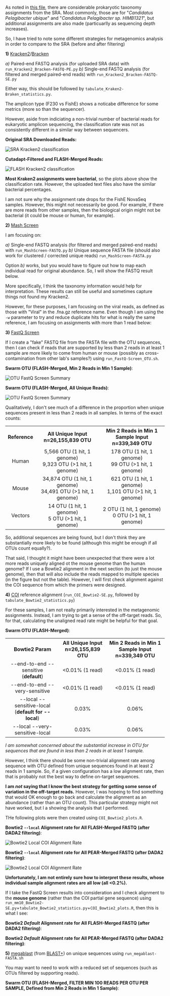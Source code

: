 As noted in [this file](https://github.com/cwarden45/Bastu_Cat_Genome/blob/master/Basepaws_Notes/Read_QC/PRJNA513845-eDNA/extended_summary.xlsx), there are considerable prokaryotic taxonomy assignments from the SRA.  Most commonly, those are for "*Candidatus Pelagibacter ubique*" and "*Candidatus Pelagibacter sp. HIMB1321*", but additional assignments are also made (particuarlly as sequencing depth increases).

So, I have tried to note some different strategies  for metagenomics analysis in order to compare to the SRA (before and after filtering)

**1)** [Kracken2](http://ccb.jhu.edu/software/kraken2/)/[Bracken](https://ccb.jhu.edu/software/bracken/)

*a)* Paired-end FASTQ analysis (for uploaded SRA data) with `run_Kracken2_Bracken-FASTQ-PE.py`
*b)* Single-end FASTQ analysis (for filtered and merged paired-end reads) with `run_Kracken2_Bracken-FASTQ-SE.py`

Either way, this should be followed by `tabulate_Kraken2-Braken_statistics.py`.

The amplicon type (F230 vs FishE) shows a noticabe difference for some metrics (more so than the sequencer).

However, aside from indiciating a non-trivial number of bacterial reads for eukaryotic amplicon sequencing, the classification rate was not as consistently different in a similar way between sequencers.

**Original SRA Downloaded Reads:**

![SRA Kracken2 classification](SRA-downloaded_Kraken2-Bracken_domain_counts.png "SRA Kraken2 classification")

**Cutadapt-Filtered and FLASH-Merged Reads:**

![FLASH Kracken2 classification](FLASH_merged_Kraken2-Bracken_domain_counts.png "FLASH Kraken2 classification")

**Most Kraken2 assignments were bacterial**, so the plots above show the classification rate.  However, the uploaded text files also have the similar bacterial percentages.

I am not sure why the assignment rate drops for the FishE NovaSeq samples.  However, this might not necessarily be good.  For example, if there are more reads from other samples, then the biological origin might not be bacterial (it could be mouse or human, for example).

**2)** [Mash Screen](https://mash.readthedocs.io/en/latest/)

I am focusing on:

*a)* Single-end FASTQ analysis (for filtered and merged paired-end reads) with `run_MashScreen-FASTQ.py`
*b)* Unique sequence FASTA file (should also work for clustered /  corrected unique reads) `run_MashScreen-FASTA.py`

Option *b)* works, but you would have to figure out how to map each individual read for original abundance.  So, I will show the FASTQ result below.

More specifically, I think the taxonomy information would help for interpretation.  These results can still be useful and sometimes capture things not found my Kracken2.

However, for these purposes, I am focusing on the viral reads, as defined as those with "Viral" in the .fna.gz reference name.  Even though I am using the `-w` parameter to try and reduce duplicate hits for what is really the same reference, I am focusing on assignments with more than 1 read below:

**3)** [FastQ Screen](https://www.bioinformatics.babraham.ac.uk/projects/fastq_screen/)

If I create a "fake" FASTQ file from the FASTA file with the OTU sequences, then I can check if reads that are supported by less than 2 reads in at least 1 sample are more likely to come from human or mouse (possibly as cross-contamination from other lab's samples?) using `run_FastQ-Screen_OTU.sh`.

**Swarm OTU (FLASH-Merged, Min 2 Reads in Min 1 Sample)**:

![OTU FastQ Screen Summary](FLASH_combined_unique_seqs-min_2_reads-Swarm_OTU_with_counts_screen.png "OTU FastQ Screen Summary")

**Swarm OTU (FLASH-Merged, All Unique Reads)**:

![OTU FastQ Screen Summary](FLASH_combined_unique_seqs-swarm_format_screen.png "OTU FastQ Screen Summary")

Qualitatively, I don't see much of a difference in the proportion when unique sequences present in less than 2 reads in all samples.  In terms of the exact counts:

<table>
  <tbody>
    <tr>
      <th align="center">Reference</th>
      <th align="center">All Unique Input<br>n=26,155,839 OTU</th>
      <th align="center">Min 2 Reads in Min 1 Sample Input<br>n=339,349 OTU</th>
    </tr>
    <tr>
	    <td align="center">Human</td>
      <td align="center">5,566 OTU (1 hit, 1 genome)<br>9,323 OTU (&gt1 hit, 1 genome)</td>
      <td align="center">178 OTU (1 hit, 1 genome)<br>99 OTU (&gt1 hit, 1 genome)</td>
    </tr>
    <tr>
	    <td align="center">Mouse</td>
      <td align="center">34,874 OTU (1 hit, 1 genome)<br>34,491 OTU (&gt1 hit, 1 genome)</td>
      <td align="center">621 OTU (1 hit, 1 genome)<br>1,101 OTU (&gt1 hit, 1 genome)</td>
    </tr>
    <tr>
	    <td align="center">Vectors</td>
      <td align="center">14 OTU (1 hit, 1 genome)<br>5 OTU (&gt1 hit, 1 genome)</td>
      <td align="center">2 OTU (1 hit, 1 genome)<br>0 OTU (&gt1 hit, 1 genome)</td>
    </tr>
</tbody>
</table>

So, additional sequences are being found, but I don't think they are substantially more likely to be found (although this might be enough if all OTUs count equally?).

That said, I thought it might have been unexpected that there were a lot more reads uniquely aligned ot the mouse genome than the human genome?  If I use a Bowtie2 alignment in the next section (to just the  mouse genome), then that will also include the reads mapped to multiple species (in the figure but not the table).  However, I will first check alignment against the COI sequence from which the primers were designed.

**4)** [COI](https://github.com/cwarden45/Bastu_Cat_Genome/blob/master/Basepaws_Notes/Read_QC/PRJNA513845-eDNA/OTU_clustering/COI_ref.fa) reference alignment (`run_COI_Bowtie2-SE.py`, followed by `tabulate_Bowtie2_statistics.py`)

For these samples, I am not really primarily interested in the metagenomic assignments.  Instead, I am trying to get a sense of the off-target reads.  So, for that, calculating the unaligned read rate might be helpful for that goal.

**Swarm OTU (FLASH-Merged)**:

<table>
  <tbody>
    <tr>
      <th align="center">Bowtie2 Param</th>
      <th align="center">All Unique Input<br>n=26,155,839 OTU</th>
      <th align="center">Min 2 Reads in Min 1 Sample Input<br>n=339,349 OTU</th>
    </tr>
    <tr>
	    <td align="center">--end-to-end --sensitive<br>(<b>default</b>)</td>
      <td align="center">&lt0.01% (1 read)</td>
      <td align="center">&lt0.01% (1 read)</td>
    </tr>
    <tr>
	    <td align="center">--end-to-end --very-sensitive</td>
      <td align="center">&lt0.01% (1 read)</td>
      <td align="center">&lt0.01% (1 read)</td>
    </tr>
    <tr>
	    <td align="center">--local --sensitive-local<br>(<b>default for --local</b>)</td>
      <td align="center">0.03%</td>
      <td align="center">0.06%</td>
    </tr>
    <tr>
	    <td align="center">--local --very-sensitive-local</td>
      <td align="center">0.03%</td>
      <td align="center">0.06%</td>
    </tr>
</tbody>
</table>

*I am somewhat concerned about the substantial increase in OTU for sequences that are found in less than 2 reads in at least 1 sample.*

However, I think there should be some non-trivial alignment rate among sequence with OTU  defined from unique sequences found in at least 2 reads in 1 sample.  So, if a given configuration has a low alignment rate, then that is probably not the best way to define on-target sequences.

**I am *not* saying that I know the best strategy for getting some sense of variation in the off-target reads.**  However, I was hopeing to find something that would OK enough to go back and calculate the alignment as an abundance (rather than an OTU count).  This particular strategy might not have worked, but I a showing the analysis that  I performed.

THe following plots were then created using `COI_Bowtie2_plots.R`.

**Bowtie2 `--local` Alignment rate for All FLASH-Merged FASTQ (after DADA2 filtering)**:

![Bowtie2 Local COI Alignment Rate](COI_Bowtie2-FLASH_Bowtie2_alignment_rate.png "Bowtie2 Local COI Alignment Rate")

**Bowtie2 `--local` Alignment rate for All PEAR-Merged FASTQ (after DADA2 filtering)**:

![Bowtie2 Local COI Alignment Rate](COI_Bowtie2-PEAR_Bowtie2_alignment_rate.png "Bowtie2 Local COI Alignment Rate")

**Unfortunately, I am not entirely sure how to interpret these results, whose individual sample alignment rates are all low (all <0.2%).**

If I take the FastQ Screen results into consideration and I check alignment to the **mouse genome** (rather than the COI partial gene sequence) using `run_mm10_Bowtie2-SE.py`+`tabulate_Bowtie2_statistics.py`+`COI_Bowtie2_plots.R`, then this is what I see:

**Bowtie2 *Default* Alignment rate for All FLASH-Merged FASTQ (after DADA2 filtering)**:

**Bowtie2 *Default* Alignment rate for All PEAR-Merged FASTQ (after DADA2 filtering)**:

**5)** [megablast](https://www.ncbi.nlm.nih.gov/books/NBK279668/) (from [BLAST+](https://ftp.ncbi.nlm.nih.gov/blast/executables/blast+/LATEST/)) on unique sequences using `run_megablast-FASTA.sh`

You may want to need to work with a reduced set of sequences (such as OTUs filtered by supporting reads).

**Swarm OTU (FLASH-Merged, FILTER MIN 100 READS PER OTU PER SAMPLE, Defined from Min 2 Reads in Min 1 Sample)**:
